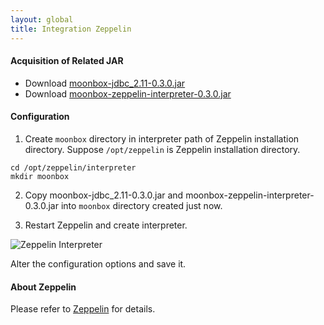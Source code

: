 ```yaml
---
layout: global
title: Integration Zeppelin
---
```


#### Acquisition of Related JAR

- Download [moonbox-jdbc_2.11-0.3.0.jar](https://github.com/edp963/moonbox/releases)
- Download [moonbox-zeppelin-interpreter-0.3.0.jar](https://github.com/edp963/moonbox/releases/download/0.3.0-beta/moonbox-zeppelin-interpreter-0.7-0.3.0-beta.jar)

#### Configuration
   
1. Create `moonbox` directory in interpreter path of Zeppelin installation directory. Suppose `/opt/zeppelin` is Zeppelin installation directory.
```
cd /opt/zeppelin/interpreter
mkdir moonbox
```
2. Copy moonbox-jdbc_2.11-0.3.0.jar and moonbox-zeppelin-interpreter-0.3.0.jar into `moonbox` directory created just now.

3. Restart Zeppelin and create interpreter.

![Zeppelin Interpreter](https://raw.githubusercontent.com/edp963/moonbox/master/docs/img/integration-zeppelin.jpg)

Alter the configuration options and save it.

#### About Zeppelin

Please refer to [Zeppelin](http://zeppelin.apache.org) for details.
